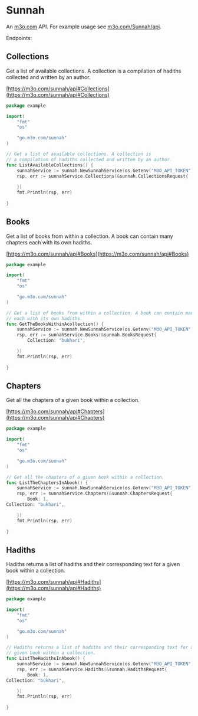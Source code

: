 # Sunnah

An [m3o.com](https://m3o.com) API. For example usage see [m3o.com/Sunnah/api](https://m3o.com/Sunnah/api).

Endpoints:

## Collections

Get a list of available collections. A collection is
a compilation of hadiths collected and written by an author.


[https://m3o.com/sunnah/api#Collections](https://m3o.com/sunnah/api#Collections)

```go
package example

import(
	"fmt"
	"os"

	"go.m3o.com/sunnah"
)

// Get a list of available collections. A collection is
// a compilation of hadiths collected and written by an author.
func ListAvailableCollections() {
	sunnahService := sunnah.NewSunnahService(os.Getenv("M3O_API_TOKEN"))
	rsp, err := sunnahService.Collections(&sunnah.CollectionsRequest{
		
	})
	fmt.Println(rsp, err)
	
}
```
## Books

Get a list of books from within a collection. A book can contain many chapters
each with its own hadiths.


[https://m3o.com/sunnah/api#Books](https://m3o.com/sunnah/api#Books)

```go
package example

import(
	"fmt"
	"os"

	"go.m3o.com/sunnah"
)

// Get a list of books from within a collection. A book can contain many chapters
// each with its own hadiths.
func GetTheBooksWithinAcollection() {
	sunnahService := sunnah.NewSunnahService(os.Getenv("M3O_API_TOKEN"))
	rsp, err := sunnahService.Books(&sunnah.BooksRequest{
		Collection: "bukhari",

	})
	fmt.Println(rsp, err)
	
}
```
## Chapters

Get all the chapters of a given book within a collection.


[https://m3o.com/sunnah/api#Chapters](https://m3o.com/sunnah/api#Chapters)

```go
package example

import(
	"fmt"
	"os"

	"go.m3o.com/sunnah"
)

// Get all the chapters of a given book within a collection.
func ListTheChaptersInAbook() {
	sunnahService := sunnah.NewSunnahService(os.Getenv("M3O_API_TOKEN"))
	rsp, err := sunnahService.Chapters(&sunnah.ChaptersRequest{
		Book: 1,
Collection: "bukhari",

	})
	fmt.Println(rsp, err)
	
}
```
## Hadiths

Hadiths returns a list of hadiths and their corresponding text for a
given book within a collection.


[https://m3o.com/sunnah/api#Hadiths](https://m3o.com/sunnah/api#Hadiths)

```go
package example

import(
	"fmt"
	"os"

	"go.m3o.com/sunnah"
)

// Hadiths returns a list of hadiths and their corresponding text for a
// given book within a collection.
func ListTheHadithsInAbook() {
	sunnahService := sunnah.NewSunnahService(os.Getenv("M3O_API_TOKEN"))
	rsp, err := sunnahService.Hadiths(&sunnah.HadithsRequest{
		Book: 1,
Collection: "bukhari",

	})
	fmt.Println(rsp, err)
	
}
```
